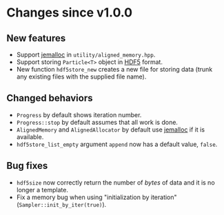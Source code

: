 # Changes since v1.0.0

## New features

* Support [jemalloc][jemalloc] in `utility/aligned_memory.hpp`.
* Support storing `Particle<T>` object in [HDF5][HDF5] format.
* New function `hdf5store_new` creates a new file for storing data (trunk
  any existing files with the supplied file name).

## Changed behaviors

* `Progress` by default shows iteration number.
* `Progress::stop` by default assumes that all work is done.
* `AlignedMemory` and `AlignedAllocator` by default use [jemalloc][jemalloc] if
  it is available.
* `hdf5store_list_empty` argument `append` now has a default value, `false`.

## Bug fixes

* `hdf5size` now correctly return the number of *bytes* of data and it is no
  longer a template.
* Fix a memory bug when using "initialization by iteration"
  (`Sampler::init_by_iter(true)`).

[HDF5]: http://www.hdfgroup.org/HDF5/
[jemalloc]: http://www.canonware.com/jemalloc/
